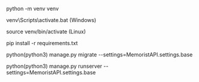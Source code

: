 
python -m venv venv

venv\Scripts\activate.bat (Windows)

source venv/bin/activate (Linux)

pip install -r requirements.txt

python(python3) manage.py migrate --settings=MemoristAPI.settings.base

python(python3) manage.py runserver --settings=MemoristAPI.settings.base
